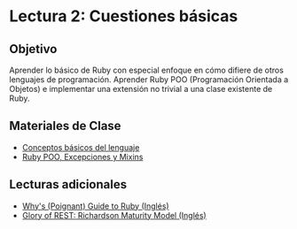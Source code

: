 Lectura 2: Cuestiones básicas
=============================

Objetivo
---------

Aprender lo básico de Ruby con especial enfoque en cómo difiere de otros lenguajes de programación. Aprender Ruby POO (Programación Orientada a Objetos) e implementar una extensión no trivial a una clase existente de Ruby.

Materiales de Clase
--------------------

* [Conceptos básicos del lenguaje](2.1-ruby-basics.md)
* [Ruby POO, Excepciones y Mixins](2.2-ruby-oop.md)

Lecturas adicionales
--------------------

* [Why's (Poignant) Guide to Ruby (Inglés)](http://mislav.uniqpath.com/poignant-guide/)
* [Glory of REST: Richardson Maturity Model (Inglés)](http://martinfowler.com/articles/richardsonMaturityModel.html)
